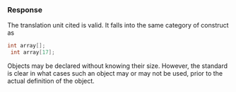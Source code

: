 ### Response

The translation unit cited is valid. It falls into the same category of
construct as

```c
int array[];
 int array[17];
```

Objects may be declared without knowing their size. However, the standard is
clear in what cases such an object may or may not be used, prior to the actual
definition of the object.
